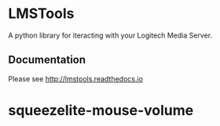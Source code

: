 LMSTools
========

A python library for iteracting with your Logitech Media Server.

Documentation
-------------

Please see http://lmstools.readthedocs.io
# squeezelite-mouse-volume
